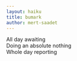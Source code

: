 ```yaml
---
layout: haiku
title: bumark
author: mert-saadet
---
```


All day awaiting <br>
Doing an absolute nothing <br>
Whole day reporting <br>